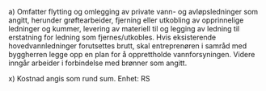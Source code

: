 a) Omfatter flytting og omlegging av private vann- og avløpsledninger som angitt, herunder grøftearbeider, fjerning eller utkobling av opprinnelige ledninger og kummer, levering av materiell til og legging av ledning til erstatning for ledning som fjernes/utkobles. Hvis eksisterende hovedvannledninger forutsettes brutt, skal entreprenøren i samråd med byggherren legge opp en plan for å opprettholde vannforsyningen. Videre inngår arbeider i forbindelse med brønner som angitt.

x) Kostnad angis som rund sum. Enhet: RS


